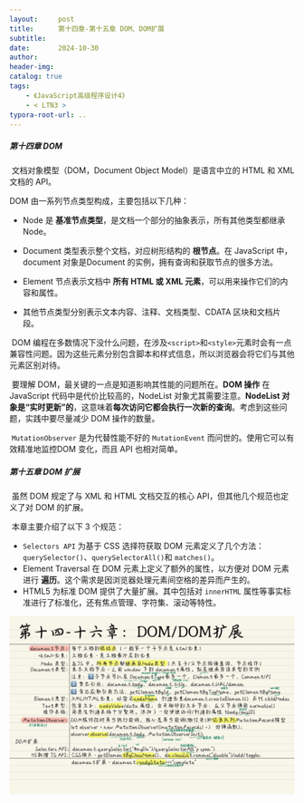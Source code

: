```yaml
---
layout:     post
title:      第十四章-第十五章 DOM、DOM扩展
subtitle:  
date:       2024-10-30
author:     
header-img: 
catalog: true
tags:
    - 《JavaScript高级程序设计4》
    - < LTN3 >
typora-root-url: ..
---
```




##### 第十四章 DOM

​	文档对象模型（DOM，Document Object Model）是语言中立的 HTML 和 XML 文档的 API。

DOM 由一系列节点类型构成，主要包括以下几种：

- Node 是 **基准节点类型**，是文档一个部分的抽象表示，所有其他类型都继承 Node。

- Document 类型表示整个文档，对应树形结构的 **根节点**。在 JavaScript 中，document 对象是Document 的实例，拥有查询和获取节点的很多方法。

- Element 节点表示文档中 **所有 HTML 或 XML 元素**，可以用来操作它们的内容和属性。

- 其他节点类型分别表示文本内容、注释、文档类型、CDATA 区块和文档片段。

​	DOM 编程在多数情况下没什么问题，在涉及`<script>`和`<style>`元素时会有一点兼容性问题。因为这些元素分别包含脚本和样式信息，所以浏览器会将它们与其他元素区别对待。

​	要理解 DOM，最关键的一点是知道影响其性能的问题所在。**DOM 操作** 在 JavaScript 代码中是代价比较高的，NodeList 对象尤其需要注意。**NodeList 对象是“实时更新”的**，这意味着**每次访问它都会执行一次新的查询**。考虑到这些问题，实践中要尽量减少 DOM 操作的数量。

​	`MutationObserver` 是为代替性能不好的 `MutationEvent` 而问世的。使用它可以有效精准地监控DOM 变化，而且 API 也相对简单。

##### 第十五章 DOM 扩展

​	虽然 DOM 规定了与 XML 和 HTML 文档交互的核心 API，但其他几个规范也定义了对 DOM 的扩展。

​	本章主要介绍了以下 3 个规范：

- `Selectors API` 为基于 CSS 选择符获取 DOM 元素定义了几个方法：`querySelector()`、`querySelectorAll()`和 `matches()`。
- Element Traversal 在 DOM 元素上定义了额外的属性，以方便对 DOM 元素进行 **遍历**。这个需求是因浏览器处理元素间空格的差异而产生的。
- HTML5 为标准 DOM 提供了大量扩展。其中包括对 `innerHTML` 属性等事实标准进行了标准化，还有焦点管理、字符集、滚动等特性。

![《红宝书》-30](/../img/assets_2023/《红宝书》-30.jpg)
